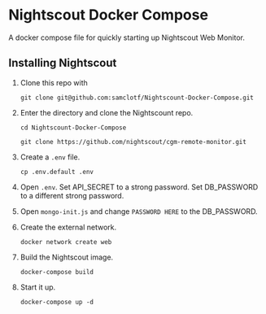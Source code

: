 # Nightscout Docker Compose

A docker compose file for quickly starting up Nightscout Web Monitor.

## Installing Nightscout

1. Clone this repo with

   `git clone git@github.com:samclotf/Nightscount-Docker-Compose.git`

1. Enter the directory and clone the Nightscount repo.

   `cd Nightscount-Docker-Compose`

   `git clone https://github.com/nightscout/cgm-remote-monitor.git`

1. Create a `.env` file.

   `cp .env.default .env`

1. Open `.env`. Set API\_SECRET to a strong password. Set DB\_PASSWORD to a different strong password.

1. Open `mongo-init.js` and change `PASSWORD HERE` to the DB\_PASSWORD.

1. Create the external network.

   `docker network create web`

1. Build the Nightscout image.

   `docker-compose build`

1. Start it up.

   `docker-compose up -d`
